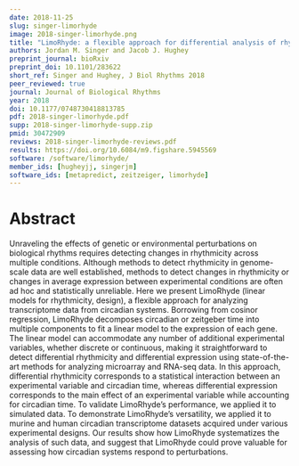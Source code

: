 ```yaml
---
date: 2018-11-25
slug: singer-limorhyde
image: 2018-singer-limorhyde.png
title: "LimoRhyde: a flexible approach for differential analysis of rhythmic transcriptome data"
authors: Jordan M. Singer and Jacob J. Hughey
preprint_journal: bioRxiv
preprint_doi: 10.1101/283622
short_ref: Singer and Hughey, J Biol Rhythms 2018
peer_reviewed: true
journal: Journal of Biological Rhythms
year: 2018
doi: 10.1177/0748730418813785
pdf: 2018-singer-limorhyde.pdf
supp: 2018-singer-limorhyde-supp.zip
pmid: 30472909
reviews: 2018-singer-limorhyde-reviews.pdf
results: https://doi.org/10.6084/m9.figshare.5945569
software: /software/limorhyde/
member_ids: [hugheyjj, singerjm]
software_ids: [metapredict, zeitzeiger, limorhyde]
---
```


# Abstract

Unraveling the effects of genetic or environmental perturbations on biological rhythms requires detecting changes in rhythmicity across multiple conditions. Although methods to detect rhythmicity in genome-scale data are well established, methods to detect changes in rhythmicity or changes in average expression between experimental conditions are often ad hoc and statistically unreliable. Here we present LimoRhyde (linear models for rhythmicity, design), a flexible approach for analyzing transcriptome data from circadian systems. Borrowing from cosinor regression, LimoRhyde decomposes circadian or zeitgeber time into multiple components to fit a linear model to the expression of each gene. The linear model can accommodate any number of additional experimental variables, whether discrete or continuous, making it straightforward to detect differential rhythmicity and differential expression using state-of-the-art methods for analyzing microarray and RNA-seq data. In this approach, differential rhythmicity corresponds to a statistical interaction between an experimental variable and circadian time, whereas differential expression corresponds to the main effect of an experimental variable while accounting for circadian time. To validate LimoRhyde’s performance, we applied it to simulated data. To demonstrate LimoRhyde’s versatility, we applied it to murine and human circadian transcriptome datasets acquired under various experimental designs. Our results show how LimoRhyde systematizes the analysis of such data, and suggest that LimoRhyde could prove valuable for assessing how circadian systems respond to perturbations.

